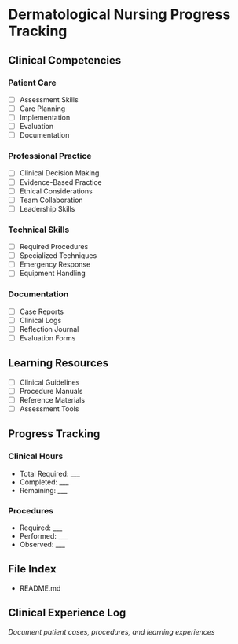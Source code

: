 # Dermatological Nursing Progress Tracking

## Clinical Competencies
### Patient Care
- [ ] Assessment Skills
- [ ] Care Planning
- [ ] Implementation
- [ ] Evaluation
- [ ] Documentation

### Professional Practice
- [ ] Clinical Decision Making
- [ ] Evidence-Based Practice
- [ ] Ethical Considerations
- [ ] Team Collaboration
- [ ] Leadership Skills

### Technical Skills
- [ ] Required Procedures
- [ ] Specialized Techniques
- [ ] Emergency Response
- [ ] Equipment Handling

### Documentation
- [ ] Case Reports
- [ ] Clinical Logs
- [ ] Reflection Journal
- [ ] Evaluation Forms

## Learning Resources
- [ ] Clinical Guidelines
- [ ] Procedure Manuals
- [ ] Reference Materials
- [ ] Assessment Tools

## Progress Tracking
### Clinical Hours
- Total Required: ___
- Completed: ___
- Remaining: ___

### Procedures
- Required: ___
- Performed: ___
- Observed: ___

## File Index
- README.md

## Clinical Experience Log
*Document patient cases, procedures, and learning experiences*

